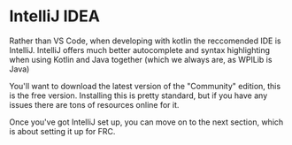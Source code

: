 # IntelliJ IDEA
Rather than VS Code, when developing with kotlin the reccomended IDE is IntelliJ. IntelliJ offers much better autocomplete and syntax highlighting when using Kotlin and Java together (which we always are, as WPILib is Java)

You'll want to download the latest version of the "Community" edition, this is the free version. Installing this is pretty standard, but if you have any issues there are tons of resources online for it.

Once you've got IntelliJ set up, you can move on to the next section, which is about setting it up for FRC.